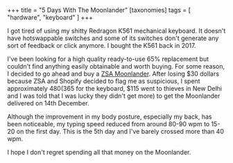 +++
title = "5 Days With The Moonlander"
[taxonomies]
tags = [ "hardware", "keyboard" ]
+++

I got tired of using my shitty Redragon K561 mechanical keyboard. It doesn't have hotswappable
switches and some of its switches don't generate any sort of feedback or click anymore. I bought the
K561 back in 2017.

I've been looking for a high quality ready-to-use 65% replacement but couldn't find anything easily
obtainable and worth buying. For some reason, I decided to go ahead and buy a [ZSA Moonlander][1].
After losing $30 dollars because ZSA and Shopify decided to flag me as suspicious, I spent
approximately $480 ($365 for the keyboard, $115 went to thieves in New Delhi and I was told that I
was lucky they didn't get more) to get the Moonlander delivered on 14th December.

Although the improvement in my body posture, especially my back, has been noticeable, my typing
speed reduced from around 80-90 wpm to 15-20 on the first day. This is the 5th day and I've barely
crossed more than 40 wpm.

I hope I don't regret spending all that money on the Moonlander.

[1]: https://www.zsa.io/moonlander/
